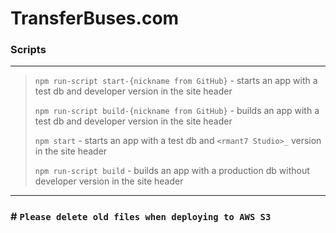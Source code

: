 # TransferBuses.com

### Scripts

---

> `npm run-script start-{nickname from GitHub}` - starts an app with a test db and developer version in the site header
> 
> `npm run-script build-{nickname from GitHub}` - builds an app with a test db and developer version in the site header
> 
> `npm start` - starts an app with a test db and `<rmant7 Studio>_` version in the site header
> 
> `npm run-script build` - builds an app with a production db without developer version in the site header

---


### # `Please delete old files when deploying to AWS S3`
